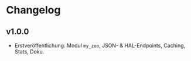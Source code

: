 # Changelog
## v1.0.0
- Erstveröffentlichung: Modul `my_zoo`, JSON- & HAL-Endpoints, Caching, Stats, Doku.
